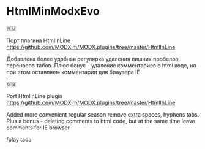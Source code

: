 # HtmlMinModxEvo
:ru:

Порт плагина HtmlInLine https://github.com/MODXim/MODX.plugins/tree/master/HtmlInLine

Добавлена более удобная регулярка удаления лишних пробелов, переносов табов.
Плюс бонус - удаление комментариев в html коде, но при этом оставляем комментарии для браузера IE


:gb:

Port HtmlInLine plugin https://github.com/MODXim/MODX.plugins/tree/master/HtmlInLine

Added more convenient regular season remove extra spaces, hyphens tabs. Plus a bonus - deleting comments to html code, but at the same time leave comments for IE browser

/play tada
